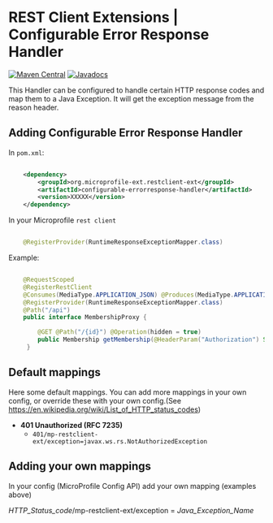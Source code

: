 # REST Client Extensions | Configurable Error Response Handler

[![Maven Central](https://maven-badges.herokuapp.com/maven-central/org.microprofile-ext.jaxrs-ext/configurable-exception-handler/badge.svg)](https://maven-badges.herokuapp.com/maven-central/org.microprofile-ext.jaxrs-ext/configurable-exception-handler)
[![Javadocs](https://www.javadoc.io/badge/org.microprofile-ext.jaxrs-ext/configurable-exception-handler.svg)](https://www.javadoc.io/doc/org.microprofile-ext.jaxrs-ext/configurable-exception-handler)

This Handler can be configured to handle certain HTTP response codes and map them to a Java Exception. It will get the exception message from the reason header.

## Adding Configurable Error Response Handler

In ```pom.xml```:
    
```xml

    <dependency>
        <groupId>org.microprofile-ext.restclient-ext</groupId>
        <artifactId>configurable-errorresponse-handler</artifactId>
        <version>XXXXX</version>
    </dependency>

```

In your Microprofile ```rest client```

```java

    @RegisterProvider(RuntimeResponseExceptionMapper.class)

```

Example:

```java

    @RequestScoped
    @RegisterRestClient
    @Consumes(MediaType.APPLICATION_JSON) @Produces(MediaType.APPLICATION_JSON)
    @RegisterProvider(RuntimeResponseExceptionMapper.class)
    @Path("/api")
    public interface MembershipProxy {

        @GET @Path("/{id}") @Operation(hidden = true)
        public Membership getMembership(@HeaderParam("Authorization") String authorization, @NotNull @PathParam(value = "id") int id);
     }

```

## Default mappings

Here some default mappings. You can add more mappings in your own config, or override these with your own config.(See https://en.wikipedia.org/wiki/List_of_HTTP_status_codes)

- **401 Unauthorized (RFC 7235)** 
  - ```401/mp-restclient-ext/exception=javax.ws.rs.NotAuthorizedException```

## Adding your own mappings

In your config (MicroProfile Config API) add your own mapping (examples above)


*HTTP_Status_code*/mp-restclient-ext/exception = *Java_Exception_Name*
